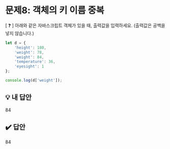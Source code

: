 # 문제8: 객체의 키 이름 중복

[ ❓ ] 아래와 같은 자바스크립트 객체가 있을 때, 출력값을 입력하세요. (출력값은 공백을 넣지 않습니다.)

```js
let d = {
	'height': 180,
	'weight': 78,
	'weight': 84,
	'temperature': 36,
	'eyesight': 1
};

console.log(d['weight']);
```

## 💡 내 답안
84

## ✔️ 답안 
84

